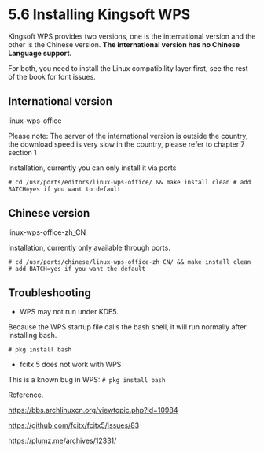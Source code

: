# 5.6 Installing Kingsoft WPS


Kingsoft WPS provides two versions, one is the international version and the other is the Chinese version. **The international version has no Chinese Language support.**

For both, you need to install the Linux compatibility layer first, see the rest of the book for font issues.


## International version

linux-wps-office

Please note: The server of the international version is outside the country, the download speed is very slow in the country, please refer to chapter 7 section 1

Installation, currently you can only install it via ports

```
# cd /usr/ports/editors/linux-wps-office/ && make install clean # add BATCH=yes if you want to default
```

## Chinese version

linux-wps-office-zh_CN

Installation, currently only available through ports.

```
# cd /usr/ports/chinese/linux-wps-office-zh_CN/ && make install clean # add BATCH=yes if you want the default
```

## Troubleshooting

 - WPS may not run under KDE5.

Because the WPS startup file calls the bash shell, it will run normally after installing bash.

```
# pkg install bash
```

- fcitx 5 does not work with WPS

This is a known bug in WPS: `# pkg install bash` 

Reference.

<https://bbs.archlinuxcn.org/viewtopic.php?id=10984>

<https://github.com/fcitx/fcitx5/issues/83>

<https://plumz.me/archives/12331/>
